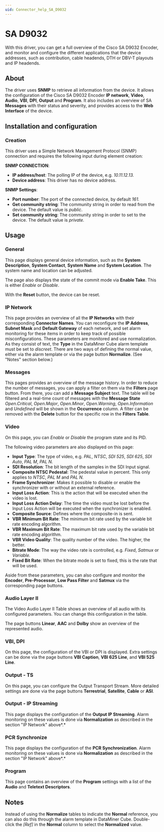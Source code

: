 ```yaml
---
uid: Connector_help_SA_D9032
---
```


# SA D9032

With this driver, you can get a full overview of the Cisco SA D9032 Encoder, and monitor and configure the different applications that the device addresses, such as contribution, cable headends, DTH or DBV-T playouts and IP headends.

## About

The driver uses **SNMP** to retrieve all information from the device. It allows the configuration of the Cisco SA D9032 Encoder **IP network**, **Video**, **Audio**, **VBI**, **DPI**, **Output** and **Program**. It also includes an overview of SA **Messages** with their status and severity, and provides access to the **Web Interface** of the device.

## Installation and configuration

### Creation

This driver uses a Simple Network Management Protocol (SNMP) connection and requires the following input during element creation:

**SNMP CONNECTION**:

- **IP address/host**: The polling IP of the device, e.g. *10.11.12.13.*
- **Device address**: This driver has no device address.

**SNMP Settings**:

- **Port number**: The port of the connected device, by default *161.*
- **Get community string**: The community string in order to read from the device. The default value is *public*.
- **Set community string**: The community string in order to set to the device. The default value is *private.*

## Usage

### General

This page displays general device information, such as the **System Description**, **System Contact**, **System Name** and **System Location**. The system name and location can be adjusted.

The page also displays the state of the commit mode via **Enable Take**. This is either *Enable* or *Disable*.

With the **Reset** button, the device can be reset.

### IP Network

This page provides an overview of all the **IP Networks** with their corresponding **Connector Names**. You can reconfigure the **IP Address**, **Subnet Mask** and **Default Gateway** of each network, and set alarm monitoring for these items in order to keep track of possible misconfigurations. These parameters are monitored and use normalization. As they consist of text, the **Type** in the DataMiner Cube alarm template must be set to *discreet*. There are two ways of defining the normal value, either via the alarm template or via the page button **Normalize**. (See "Notes" section below.)

### Messages

This pages provides an overview of the message history. In order to reduce the number of messages, you can apply a filter on them via the **Filters** page button. From there, you can add a **Message Subject** text. The table will be filtered and a real-time count of messages with the **Message State** *Open.Critical*, *Open.Major*, *Open.Minor*, *Open.Warning*, *Open.Information* and *Undefined* will be shown in the **Occurrence** column. A filter can be removed with the **Delete** button for the specific row in the **Filters** **Table**.

### Video

On this page, you can *Enable* or *Disable* the program state and its PID.

The following video parameters are also displayed on this page:

- **Input Type**: The type of video, e.g. *PAL*, *NTSC*, *SDI 525*, *SDI 625*, *SDI Auto*, *PAL M*, *PAL N.*
- **SDI Resolution**: The bit length of the samples in the SDI Input signal.
- **Composite NTSC Pedestal**: The pedestal value in percent. This only applies to *NTSC*, *PAL M* and *PAL N.*
- **Frame Synchronizer**: Makes it possible to disable or enable the synchronizer with or without an external reference.
- **Input Loss Action**: This is the action that will be executed when the video is lost.
- **Input Loss Action Delay**: The time the video must be lost before the Input Loss Action will be executed when the synchronizer is enabled.
- **Composite Source**: Defines where the composite-in is sent.
- **VBR Minimum Bit Rate**: The minimum bit rate used by the variable bit rate encoding algorithm.
- **VBR Maximum Bit Rate**: The maximum bit rate used by the variable bit rate encoding algorithm.
- **VBR Video Quality**: The quality number of the video. The higher, the better.
- **Bitrate Mode**: The way the video rate is controlled, e.g. *Fixed*, *Satmux* or *Variable.*
- **Fixed Bit Rate**: When the bitrate mode is set to fixed, this is the rate that will be used.

Aside from these parameters, you can also configure and monitor the **Encoder**, **Pre-Processor**, **Low Pass Filter** and **Satmux** via the corresponding page buttons.

### Audio Layer II

The Video Audio Layer II Table shows an overview of all audio with its configured parameters. You can change this configuration in the table.

The page buttons **Linear**, **AAC** and **Dolby** show an overview of the represented audio.

### VBI, DPI

On this page, the configuration of the VBI or DPI is displayed. Extra settings can be done via the page buttons **VBI Caption**, **VBI 625 Line**, and **VBI 525 Line**.

### Output - TS

On this page, you can configure the Output Transport Stream. More detailed settings are done via the page buttons **Terrestrial**, **Satellite**, **Cable** or **ASI**.

### Output - IP Streaming

This page displays the configuration of the **Output IP Streaming**. Alarm monitoring on these values is done via **Normalization** as described in the section "IP Network" above*.*

### PCR Synchronize

This page displays the configuration of the **PCR Synchronization**. Alarm monitoring on these values is done via **Normalization** as described in the section "IP Network" above*.*

### Program

This page contains an overview of the **Program** settings with a list of the **Audio** and **Teletext Descriptors**.

## Notes

Instead of using the **Normalize** tables to indicate the **Normal** reference, you can also do this through the alarm template in DataMiner Cube. Double-click the *\[Ref\]* in the **Normal** column to select the **Normalized** value.
